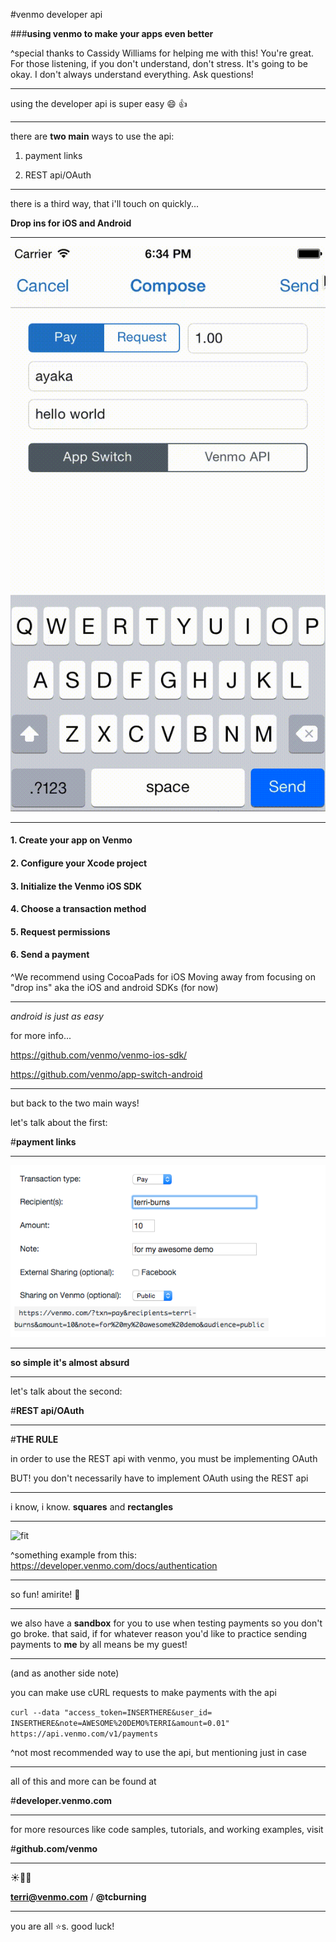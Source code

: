 #venmo developer api

###**using venmo to make your apps even better**

^special thanks to Cassidy Williams for helping me with this! You're great.
For those listening, if you don't understand, don't stress. It's going to be okay. I don't always understand everything. Ask questions!

---

using the developer api is super easy :smile: :+1:

---

there are **two main** ways to use the api:

1. payment links

2. REST api/OAuth

---

there is a third way, that i'll touch on quickly...

**Drop ins for iOS and Android**

---

![fit](imgs/venmo_ios_sdk.gif)

---

#### 1. Create your app on Venmo

#### 2. Configure your Xcode project

#### 3. Initialize the Venmo iOS SDK

#### 4. Choose a transaction method

#### 5. Request permissions

#### 6. Send a payment

^We recommend using CocoaPads for iOS
Moving away from focusing on "drop ins" aka the iOS and android SDKs (for now)

---

*android is just as easy*

for more info... <br>

https://github.com/venmo/venmo-ios-sdk/ <Br>

https://github.com/venmo/app-switch-android

---

but back to the two main ways!

let's talk about the first:<br>

#**payment links**

---

![fit](imgs/paymentlinks.png)

  ---

  **so simple it's almost absurd**

  ---

  let's talk about the second: <br>

#**REST api/OAuth**

  ---

#**THE RULE**

  in order to use the REST api with venmo, you must be implementing OAuth

  BUT! you don't necessarily have to implement OAuth using the REST api

  ---

  i know, i know. **squares** and **rectangles**

  ---

![fit]()


  ^something example from this: https://developer.venmo.com/docs/authentication

  ----

  so fun! amirite! :dancer:

  ---

  we also have a **sandbox** for you to use when testing payments so you don't go broke. that said, if for whatever reason you'd like to practice sending payments to **me** by all means be my guest!

  ---

(and as another side note)

  you can make use cURL requests to make payments with the api

  ```curl --data "access_token=INSERTHERE&user_id= INSERTHERE&note=AWESOME%20DEMO%TERRI&amount=0.01" https://api.venmo.com/v1/payments```

  ^not most recommended way to use the api, but mentioning just in case

  ---

  all of this and more can be found at <br>

#**developer.venmo.com**

  ---

  for more resources like code samples, tutorials, and working examples, visit <Br>

#**github.com/venmo**

  ---

  :sunny::100::bread:

  **terri@venmo.com** / **@tcburning**

  ---

  you are all :star:s. good luck!



